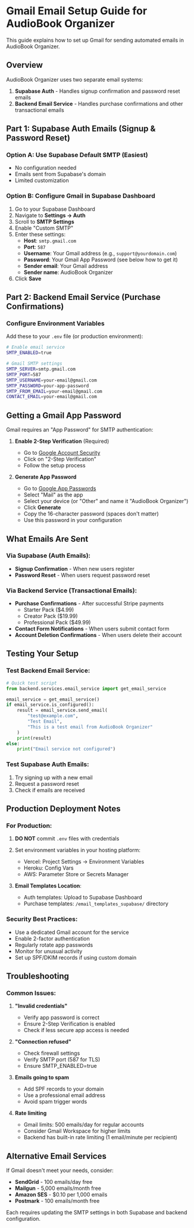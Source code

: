 # Gmail Email Setup Guide for AudioBook Organizer

This guide explains how to set up Gmail for sending automated emails in AudioBook Organizer.

## Overview

AudioBook Organizer uses two separate email systems:
1. **Supabase Auth** - Handles signup confirmation and password reset emails
2. **Backend Email Service** - Handles purchase confirmations and other transactional emails

## Part 1: Supabase Auth Emails (Signup & Password Reset)

### Option A: Use Supabase Default SMTP (Easiest)
- No configuration needed
- Emails sent from Supabase's domain
- Limited customization

### Option B: Configure Gmail in Supabase Dashboard
1. Go to your Supabase Dashboard
2. Navigate to **Settings → Auth**
3. Scroll to **SMTP Settings**
4. Enable "Custom SMTP"
5. Enter these settings:
   - **Host**: `smtp.gmail.com`
   - **Port**: `587`
   - **Username**: Your Gmail address (e.g., `support@yourdomain.com`)
   - **Password**: Your Gmail App Password (see below how to get it)
   - **Sender email**: Your Gmail address
   - **Sender name**: AudioBook Organizer
6. Click **Save**

## Part 2: Backend Email Service (Purchase Confirmations)

### Configure Environment Variables
Add these to your `.env` file (or production environment):

```bash
# Enable email service
SMTP_ENABLED=true

# Gmail SMTP settings
SMTP_SERVER=smtp.gmail.com
SMTP_PORT=587
SMTP_USERNAME=your-email@gmail.com
SMTP_PASSWORD=your-app-password
SMTP_FROM_EMAIL=your-email@gmail.com
CONTACT_EMAIL=your-email@gmail.com
```

## Getting a Gmail App Password

Gmail requires an "App Password" for SMTP authentication:

1. **Enable 2-Step Verification** (Required)
   - Go to [Google Account Security](https://myaccount.google.com/security)
   - Click on "2-Step Verification"
   - Follow the setup process

2. **Generate App Password**
   - Go to [Google App Passwords](https://myaccount.google.com/apppasswords)
   - Select "Mail" as the app
   - Select your device (or "Other" and name it "AudioBook Organizer")
   - Click **Generate**
   - Copy the 16-character password (spaces don't matter)
   - Use this password in your configuration

## What Emails Are Sent

### Via Supabase (Auth Emails):
- **Signup Confirmation** - When new users register
- **Password Reset** - When users request password reset

### Via Backend Service (Transactional Emails):
- **Purchase Confirmations** - After successful Stripe payments
  - Starter Pack ($4.99)
  - Creator Pack ($19.99)
  - Professional Pack ($49.99)
- **Contact Form Notifications** - When users submit contact form
- **Account Deletion Confirmations** - When users delete their account

## Testing Your Setup

### Test Backend Email Service:
```python
# Quick test script
from backend.services.email_service import get_email_service

email_service = get_email_service()
if email_service.is_configured():
    result = email_service.send_email(
        "test@example.com",
        "Test Email",
        "This is a test email from AudioBook Organizer"
    )
    print(result)
else:
    print("Email service not configured")
```

### Test Supabase Auth Emails:
1. Try signing up with a new email
2. Request a password reset
3. Check if emails are received

## Production Deployment Notes

### For Production:
1. **DO NOT** commit `.env` files with credentials
2. Set environment variables in your hosting platform:
   - Vercel: Project Settings → Environment Variables
   - Heroku: Config Vars
   - AWS: Parameter Store or Secrets Manager

3. **Email Templates Location**:
   - Auth templates: Upload to Supabase Dashboard
   - Purchase templates: `/email_templates_supabase/` directory

### Security Best Practices:
- Use a dedicated Gmail account for the service
- Enable 2-factor authentication
- Regularly rotate app passwords
- Monitor for unusual activity
- Set up SPF/DKIM records if using custom domain

## Troubleshooting

### Common Issues:

1. **"Invalid credentials"**
   - Verify app password is correct
   - Ensure 2-Step Verification is enabled
   - Check if less secure app access is needed

2. **"Connection refused"**
   - Check firewall settings
   - Verify SMTP port (587 for TLS)
   - Ensure SMTP_ENABLED=true

3. **Emails going to spam**
   - Add SPF records to your domain
   - Use a professional email address
   - Avoid spam trigger words

4. **Rate limiting**
   - Gmail limits: 500 emails/day for regular accounts
   - Consider Gmail Workspace for higher limits
   - Backend has built-in rate limiting (1 email/minute per recipient)

## Alternative Email Services

If Gmail doesn't meet your needs, consider:
- **SendGrid** - 100 emails/day free
- **Mailgun** - 5,000 emails/month free
- **Amazon SES** - $0.10 per 1,000 emails
- **Postmark** - 100 emails/month free

Each requires updating the SMTP settings in both Supabase and backend configuration.